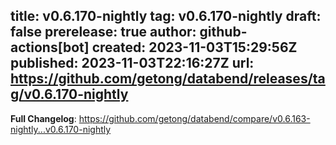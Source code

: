 title:	v0.6.170-nightly
tag:	v0.6.170-nightly
draft:	false
prerelease:	true
author:	github-actions[bot]
created:	2023-11-03T15:29:56Z
published:	2023-11-03T22:16:27Z
url:	https://github.com/getong/databend/releases/tag/v0.6.170-nightly
--
<!-- Release notes generated using configuration in .github/release.yml at main -->



**Full Changelog**: https://github.com/getong/databend/compare/v0.6.163-nightly...v0.6.170-nightly
